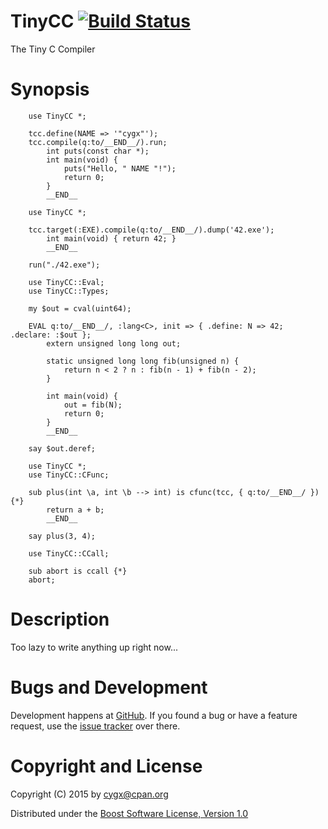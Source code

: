 # TinyCC [![Build Status](https://travis-ci.org/cygx/p6-tinycc.svg?branch=master)](https://travis-ci.org/cygx/p6-tinycc)

The Tiny C Compiler


# Synopsis

```
    use TinyCC *;

    tcc.define(NAME => '"cygx"');
    tcc.compile(q:to/__END__/).run;
        int puts(const char *);
        int main(void) {
            puts("Hello, " NAME "!");
            return 0;
        }
        __END__
```

```
    use TinyCC *;

    tcc.target(:EXE).compile(q:to/__END__/).dump('42.exe');
        int main(void) { return 42; }
        __END__

    run("./42.exe");
```

```
    use TinyCC::Eval;
    use TinyCC::Types;

    my $out = cval(uint64);

    EVAL q:to/__END__/, :lang<C>, init => { .define: N => 42; .declare: :$out };
        extern unsigned long long out;

        static unsigned long long fib(unsigned n) {
            return n < 2 ? n : fib(n - 1) + fib(n - 2);
        }

        int main(void) {
            out = fib(N);
            return 0;
        }
        __END__

    say $out.deref;
```

```
    use TinyCC *;
    use TinyCC::CFunc;

    sub plus(int \a, int \b --> int) is cfunc(tcc, { q:to/__END__/ }) {*}
        return a + b;
        __END__

    say plus(3, 4);
```

```
    use TinyCC::CCall;

    sub abort is ccall {*}
    abort;
```


# Description

Too lazy to write anything up right now...


# Bugs and Development

Development happens at [GitHub](https://github.com/cygx/p6-tinycc). If you
found a bug or have a feature request, use the
[issue tracker](https://github.com/cygx/p6-tinycc/issues) over there.


# Copyright and License

Copyright (C) 2015 by <cygx@cpan.org>

Distributed under the
[Boost Software License, Version 1.0](http://www.boost.org/LICENSE_1_0.txt)
